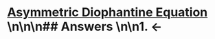 # [Asymmetric Diophantine Equation](https://projecteuler.net/problem=764) \n\n\n## Answers \n\n1. &larr;

